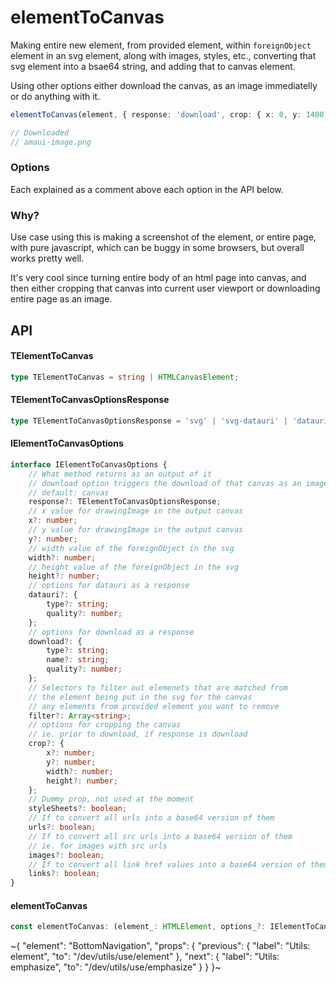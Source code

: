
# elementToCanvas

Making entire new element, from provided element, within `foreignObject` element in an svg element, along with images, styles, etc., converting that svg element into a bsae64 string, and adding that to canvas element.

Using other options either download the canvas, as an image immediatelly or do anything with it.

```ts
elementToCanvas(element, { response: 'download', crop: { x: 0, y: 1400, width 1400, height: 740 } });

// Downloaded
// amaui-image.png
```

### Options

Each explained as a comment above each option in the API below.

### Why?

Use case using this is making a screenshot of the element, or entire page, with pure javascript, which can be buggy in some browsers, but overall works pretty well.

It's very cool since turning entire body of an html page into canvas, and then either cropping that canvas into current user viewport or downloading entire page as an image.

## API

#### TElementToCanvas

```ts
type TElementToCanvas = string | HTMLCanvasElement;
```

#### TElementToCanvasOptionsResponse

```ts
type TElementToCanvasOptionsResponse = 'svg' | 'svg-datauri' | 'datauri' | 'canvas' | 'download';
```

#### IElementToCanvasOptions

```ts
interface IElementToCanvasOptions {
    // What method returns as an output of it
    // download option triggers the download of that canvas as an image
    // default: canvas
    response?: TElementToCanvasOptionsResponse;
    // x value for drawingImage in the output canvas
    x?: number;
    // y value for drawingImage in the output canvas
    y?: number;
    // width value of the foreignObject in the svg
    width?: number;
    // height value of the foreignObject in the svg
    height?: number;
    // options for datauri as a response
    datauri?: {
        type?: string;
        quality?: number;
    };
    // options for download as a response
    download?: {
        type?: string;
        name?: string;
        quality?: number;
    };
    // Selectors to filter out elemenets that are matched from
    // the element being put in the svg for the canvas
    // any elements from provided element you want to remove
    filter?: Array<string>;
    // options for cropping the canvas
    // ie. prior to download, if response is download
    crop?: {
        x?: number;
        y?: number;
        width?: number;
        height?: number;
    };
    // Dummy prop, not used at the moment
    styleSheets?: boolean;
    // If to convert all urls into a base64 version of them
    urls?: boolean;
    // If to convert all src urls into a base64 version of them
    // ie. for images with src urls
    images?: boolean;
    // If to convert all link href values into a base64 version of them
    links?: boolean;
}
```

#### elementToCanvas

```ts
const elementToCanvas: (element_: HTMLElement, options_?: IElementToCanvasOptions) => Promise<TElementToCanvas>;
```


~{
  "element": "BottomNavigation",
  "props": {
    "previous": {
      "label": "Utils: element",
      "to": "/dev/utils/use/element"
    },
    "next": {
      "label": "Utils: emphasize",
      "to": "/dev/utils/use/emphasize"
    }
  }
}~
